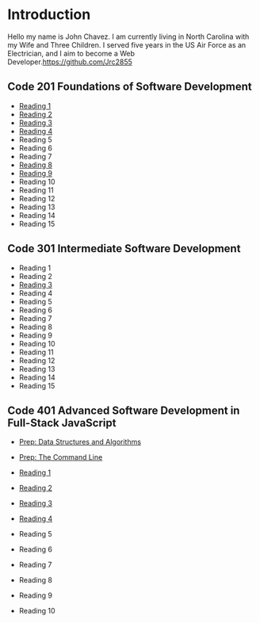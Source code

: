 # Introduction
Hello my name is John Chavez. I am currently living in North Carolina with my Wife and Three Children. I served five years in the US Air Force as an Electrician, and I aim to become a Web Developer.https://github.com/Jrc2855

## Code 201 Foundations of Software Development

* [Reading 1](Reading1.md)
* [Reading 2](Reading2.md)
* [Reading 3](Reading3.md)
* [Reading 4](Reading4.md)
* Reading 5
* Reading 6
* Reading 7
* [Reading 8](Reading8.md)
* [Reading 9](Reading9.md)
* Reading 10
* Reading 11
* Reading 12
* Reading 13
* Reading 14
* Reading 15

## Code 301 Intermediate Software Development

* Reading 1
* Reading 2
* [Reading 3](301-3.md)
* Reading 4
* Reading 5
* Reading 6
* Reading 7
* Reading 8
* Reading 9
* Reading 10
* Reading 11
* Reading 12
* Reading 13
* Reading 14
* Reading 15

## Code 401 Advanced Software Development in Full-Stack JavaScript

* [Prep: Data Structures and Algorithms](401-DSA.md)
* [Prep: The Command Line](401-TCL.md)

* [Reading 1](401-1.md)
* [Reading 2](401-2.md)
* [Reading 3](401-3.md)
* [Reading 4](401-4.md)
* Reading 5
* Reading 6
* Reading 7
* Reading 8
* Reading 9
* Reading 10